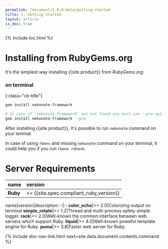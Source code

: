 ```yaml
---
permalink: /document/1.0.0-beta/getting-started
title: 1. Getting Started
layout: article
is_doc: true
---
```


{% include toc.html %}

# Installing from RubyGems.org

It's the simplest way installing {{site.product}} from _RubyGems.org_.

### on terminal
{:class="cb-title"}
```bash
gem install nekonote-framework

# In case of 'nekonote-framework' was not found you must use --pre option to install beta version
gem install nekonote-framework --pre
```

After installing {{site.product}}, it's possible to run `nekonote` command on your teminal.

<p class="tip">In case of using <code>rbenv</code> and missing <code>nekonote</code> command on your terminal, it could help you if you run <code>rbenv rehash</code>.</p>

# Server Requirements

name|version
:-|:-
**Ruby**|>= {{site.spec.compliant_ruby_version}}

name|version|description
:-|:-
**color_echo**|>= 2.0|Colorizing output on terminal
**simple_rotate**|>= 1.2|Thread and multi-process safety simple logger.
**rack**|>= 2.0|Well-known the common interface between web servers which support Ruby.
**liquid**|>= 4.0|Well-known poweful template engine for Ruby.
**puma**|>= 3.8|Faster web server for Ruby.

{% include doc-nav-link.html next=site.data.document.contents.command %}
